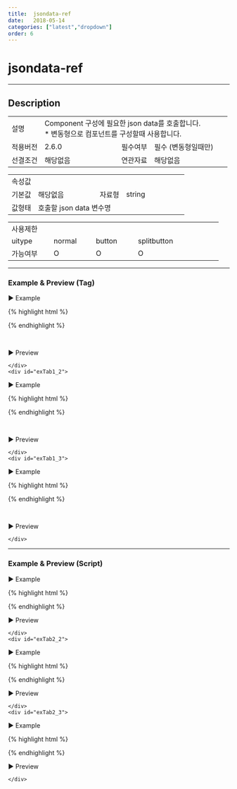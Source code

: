 ```yaml
---
title:  jsondata-ref
date:   2018-05-14
categories: ["latest","dropdown"]
order: 6
---
```


jsondata-ref
===

---

## Description

<table style="width:100%">
    <colgroup>
        <col width="15%"/>
        <col width="35%"/>
        <col width="15%"/>
        <col width="35%"/>
    </colgroup>
    <tr>
        <td class="tdTitle tdBg">설명</td>
        <td colspan="3">
            Component 구성에 필요한 json data를 호출합니다.<br>
            * 변동형으로 컴포넌트를 구성할때 사용합니다.
        </td>
    </tr>
    <tr>
        <td class="tdTitle tdBg">적용버전</td>
        <td>2.6.0</td>
        <td class="tdTitle tdBg">필수여부</td>
        <td class="tdRed">필수 (변동형일때만)</td>
    </tr>
    <tr>
        <td class="tdTitle tdBg">선결조건</td>
        <td>해당없음</td>
        <td class="tdTitle tdBg">연관자료</td>
        <td>해당없음</td>
    </tr>
</table>
<table style="width:100%">
    <colgroup>
        <col width="15%"/>
        <col width="35%"/>
        <col width="15%"/>
        <col width="35%"/>
    </colgroup>
    <tr>
        <td class="tdTitle tdBg tdCenter" colspan="4">속성값</td>
    </tr>
    <tr>
        <td class="tdTitle tdBg">기본값</td>
        <td>해당없음</td>
        <td class="tdTitle tdBg">자료형</td>
        <td>string</td>
    </tr>
    <tr>
        <td class="tdTitle tdBg">값형태</td>
        <td colspan="3">호출할 json data 변수명</td>
    </tr>
</table>
<table style="width:100%">
    <colgroup>
        <col width="20%"/>
        <col width="20%"/>
        <col width="20%"/>
        <col width="20%"/>
        <col width="20%"/>
    </colgroup>
    <tr>
        <td class="tdTitle tdBg tdCenter" colspan="5">사용제한</td>
    </tr>
    <tr>
        <td class="tdTitle tdBg">uitype</td>
        <td class="tdCenter">normal</td>
        <td class="tdCenter">button</td>
        <td class="tdCenter">splitbutton</td>
        <td></td>
    </tr>
    <tr>
        <td class="tdTitle tdBg">가능여부</td>
        <td class="tdBlue tdCenter">O</td>
        <td class="tdBlue tdCenter">O</td>
        <td class="tdBlue tdCenter">O</td>
        <td></td>
    </tr>
</table>

---
### Example & Preview (Tag)

<script>
    var jsondata = [
        {id : '1', pid : '-1', text : 'input'},
        {id : '1_1', pid : '1', text : 'text'},
        {id : '1_2', pid : '1', text : 'password'},
        {id : '1_1_1', pid : '1_1', text : 'init'},
        {id : '2', pid : '-1', text : 'picker'},
        {id : '3', pid : '-1', text : 'radio'},
        {id : '4', pid : '-1', text : 'select'}
    ];
</script>

<sbux-tabs id="exTab1" name="exTab1" uitype="normal" title-target-id-array="exTab1_1^exTab1_2^exTab1_3" title-text-array="normal(변동형)^button(변동형)^splitbutton(변동형)" is-scrollable="false">
</sbux-tabs>
<div class="tab-content">
    <div id="exTab1_1">

▶ Example

{% highlight html %}
<script>
    var jsondata = [
        {id : '1', pid : '-1', text : 'input'},
        {id : '1_1', pid : '1', text : 'text'},
        {id : '1_2', pid : '1', text : 'password'},
        {id : '1_1_1', pid : '1_1', text : 'init'},
        {id : '2', pid : '-1', text : 'picker'},
        {id : '3', pid : '-1', text : 'radio'},
        {id : '4', pid : '-1', text : 'select'}
    ];
</script>
<sbux-dropdown id="sbIdx1_1" name="sbTagNm1_1" uitype="normal" jsondata-ref="jsondata" text="SBUx normal dropdown"></sbux-dropdown>
{% endhighlight %}


<br>

▶ Preview 

<sbux-dropdown id="sbIdx1_1" name="sbTagNm1_1" uitype="normal" jsondata-ref="jsondata" text="SBUx normal dropdown"></sbux-dropdown>

    </div>
    <div id="exTab1_2">

▶ Example

{% highlight html %}
<script>
    var jsondata = [
        {id : '1', pid : '-1', text : 'input'},
        {id : '1_1', pid : '1', text : 'text'},
        {id : '1_2', pid : '1', text : 'password'},
        {id : '1_1_1', pid : '1_1', text : 'init'},
        {id : '2', pid : '-1', text : 'picker'},
        {id : '3', pid : '-1', text : 'radio'},
        {id : '4', pid : '-1', text : 'select'}
    ];
</script>
<sbux-dropdown id="sbIdx1_2" name="sbTagNm1_2" uitype="button" jsondata-ref="jsondata" text="SBUx button dropdown"></sbux-dropdown>
{% endhighlight %}


<br>

▶ Preview 

<sbux-dropdown id="sbIdx1_2" name="sbTagNm1_2" uitype="button" jsondata-ref="jsondata" text="SBUx button dropdown"></sbux-dropdown>

    </div>
    <div id="exTab1_3">

▶ Example

{% highlight html %}
<script>
    var jsondata = [
        {id : '1', pid : '-1', text : 'input'},
        {id : '1_1', pid : '1', text : 'text'},
        {id : '1_2', pid : '1', text : 'password'},
        {id : '1_1_1', pid : '1_1', text : 'init'},
        {id : '2', pid : '-1', text : 'picker'},
        {id : '3', pid : '-1', text : 'radio'},
        {id : '4', pid : '-1', text : 'select'}
    ];
</script>
<sbux-dropdown id="sbIdx1_3" name="sbTagNm1_3" uitype="splitbutton" jsondata-ref="jsondata" text="SBUx splitbutton dropdown"></sbux-dropdown>
{% endhighlight %}


<br>

▶ Preview 

<sbux-dropdown id="sbIdx1_3" name="sbTagNm1_3" uitype="splitbutton" jsondata-ref="jsondata" text="SBUx splitbutton dropdown"></sbux-dropdown>

    </div>
</div>

---
### Example & Preview (Script)

<sbux-tabs id="exTab2" name="exTab2" uitype="normal" title-target-id-array="exTab2_1^exTab2_2^exTab2_3" title-text-array="normal(변동형)^button(변동형)^splitbutton(변동형)" is-scrollable="false">
</sbux-tabs>
<div class="tab-content">
    <div id="exTab2_1">

▶ Example

{% highlight html %}
<div id="sbArea2_1"></div>
<script>
    var jsondata = [
        {id : '1', pid : '-1', text : 'input'},
        {id : '1_1', pid : '1', text : 'text'},
        {id : '1_2', pid : '1', text : 'password'},
        {id : '1_1_1', pid : '1_1', text : 'init'},
        {id : '2', pid : '-1', text : 'picker'},
        {id : '3', pid : '-1', text : 'radio'},
        {id : '4', pid : '-1', text : 'select'}
    ];
    $(document).ready(function(){
        $('#sbArea2_1').sbDropdown({
            name : 'sbScriptNm2_1',
            uitype : 'normal',
            jsondataRef : 'jsondata',
            text : 'SBUx normal dropdown'
        });
    }); 
</script>
{% endhighlight %}

<br>

▶ Preview 

<div id="sbArea2_1"></div>
<script>
    $(document).ready(function(){
        $('#sbArea2_1').sbDropdown({
            name : 'sbScriptNm2_1',
            uitype : 'normal',
            jsondataRef : 'jsondata',
            text : 'SBUx normal dropdown'
        });
    }); 
</script>

    </div>
    <div id="exTab2_2">

▶ Example

{% highlight html %}
<div id="sbArea2_2"></div>
<script>
    var jsondata = [
        {id : '1', pid : '-1', text : 'input'},
        {id : '1_1', pid : '1', text : 'text'},
        {id : '1_2', pid : '1', text : 'password'},
        {id : '1_1_1', pid : '1_1', text : 'init'},
        {id : '2', pid : '-1', text : 'picker'},
        {id : '3', pid : '-1', text : 'radio'},
        {id : '4', pid : '-1', text : 'select'}
    ];
    $(document).ready(function(){
        $('#sbArea2_2').sbDropdown({
            name : 'sbScriptNm2_2',
            uitype : 'button',
            jsondataRef : 'jsondata',
            text : 'SBUx button dropdown'
        });
    }); 
</script>
{% endhighlight %}

<br>

▶ Preview 

<div id="sbArea2_2"></div>
<script>
    $(document).ready(function(){
        $('#sbArea2_2').sbDropdown({
            name : 'sbScriptNm2_2',
            uitype : 'button',
            jsondataRef : 'jsondata',
            text : 'SBUx button dropdown'
        });
    }); 
</script>

    </div>
    <div id="exTab2_3">

▶ Example

{% highlight html %}
<div id="sbArea2_3"></div>
<script>
    var jsondata = [
        {id : '1', pid : '-1', text : 'input'},
        {id : '1_1', pid : '1', text : 'text'},
        {id : '1_2', pid : '1', text : 'password'},
        {id : '1_1_1', pid : '1_1', text : 'init'},
        {id : '2', pid : '-1', text : 'picker'},
        {id : '3', pid : '-1', text : 'radio'},
        {id : '4', pid : '-1', text : 'select'}
    ];
    $(document).ready(function(){
        $('#sbArea2_3').sbDropdown({
            name : 'sbScriptNm2_3',
            uitype : 'splitbutton',
            jsondataRef : 'jsondata',
            text : 'SBUx splitbutton dropdown'
        });
    }); 
</script>
{% endhighlight %}

<br>

▶ Preview 

<div id="sbArea2_3"></div>
<script>
    $(document).ready(function(){
        $('#sbArea2_3').sbDropdown({
            name : 'sbScriptNm2_3',
            uitype : 'splitbutton',
            jsondataRef : 'jsondata',
            text : 'SBUx splitbutton dropdown'
        });
    }); 
</script>

    </div>
</div>